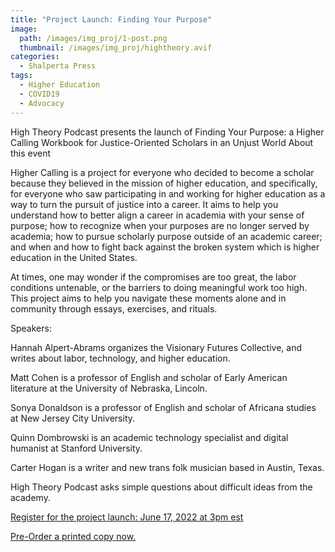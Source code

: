 ```yaml
---
title: "Project Launch: Finding Your Purpose"
image: 
  path: /images/img_proj/1-post.png
  thumbnail: /images/img_proj/hightheory.avif
categories:
  - Shalperta Press
tags:
  - Higher Education
  - COVID19
  - Advocacy
---
```


High Theory Podcast presents the launch of Finding Your Purpose: a Higher Calling Workbook for Justice-Oriented Scholars in an Unjust World
About this event

Higher Calling is a project for everyone who decided to become a scholar because they believed in the mission of higher education, and specifically, for everyone who saw participating in and working for higher education as a way to turn the pursuit of justice into a career. It aims to help you understand how to better align a career in academia with your sense of purpose; how to recognize when your purposes are no longer served by academia; how to pursue scholarly purpose outside of an academic career; and when and how to fight back against the broken system which is higher education in the United States.

At times, one may wonder if the compromises are too great, the labor conditions untenable, or the barriers to doing meaningful work too high. This project aims to help you navigate these moments alone and in community through essays, exercises, and rituals.

Speakers:

Hannah Alpert-Abrams organizes the Visionary Futures Collective, and writes about labor, technology, and higher education.

Matt Cohen is a professor of English and scholar of Early American literature at the University of Nebraska, Lincoln.

Sonya Donaldson is a professor of English and scholar of Africana studies at New Jersey City University.

Quinn Dombrowski is an academic technology specialist and digital humanist at Stanford University.

Carter Hogan is a writer and new trans folk musician based in Austin, Texas.

High Theory Podcast asks simple questions about difficult ideas from the academy.
 

[Register for the project launch: June 17, 2022 at 3pm est](https://www.eventbrite.com/e/book-launch-finding-your-purpose-a-higher-calling-workbook-tickets-346145318967)

[Pre-Order a printed copy now.](https://square.link/u/LJQuKeHX)